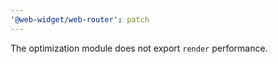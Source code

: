 ```yaml
---
'@web-widget/web-router': patch
---
```


The optimization module does not export `render` performance.
